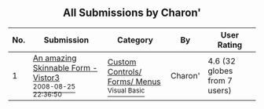 ﻿<div align="center">

## All Submissions by Charon'

</div>

No.  | Submission | Category | By   | User Rating
---- | ---------- | -------- | ---- | -----------
1 | [An amazing Skinnable Form \- Vistor3<br /><sup>2008-08-25 22:36:50</sup>](https://github.com/Planet-Source-Code/charon-an-amazing-skinnable-form-vistor3__1-71077) | [Custom Controls/ Forms/  Menus<br /><sup>Visual Basic</sup>](../ByCategory/custom-controls-forms-menus__1-4.md) | Charon' | 4.6 (32 globes from 7 users)
